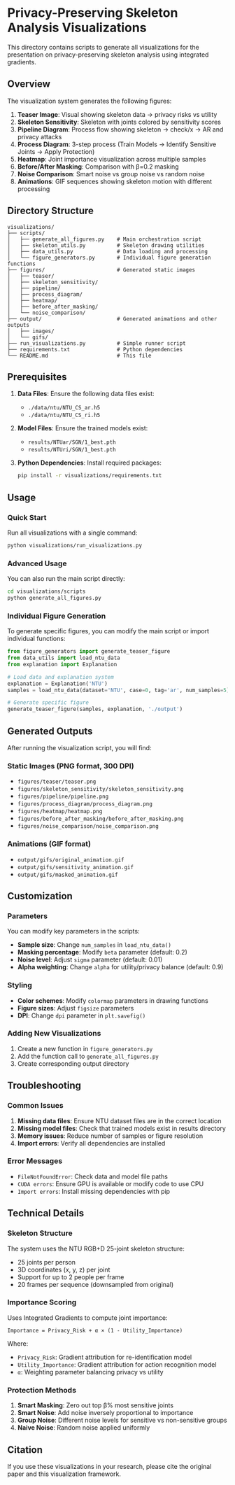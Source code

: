 # Privacy-Preserving Skeleton Analysis Visualizations

This directory contains scripts to generate all visualizations for the presentation on privacy-preserving skeleton analysis using integrated gradients.

## Overview

The visualization system generates the following figures:

1. **Teaser Image**: Visual showing skeleton data → privacy risks vs utility
2. **Skeleton Sensitivity**: Skeleton with joints colored by sensitivity scores
3. **Pipeline Diagram**: Process flow showing skeleton → check/x → AR and privacy attacks
4. **Process Diagram**: 3-step process (Train Models → Identify Sensitive Joints → Apply Protection)
5. **Heatmap**: Joint importance visualization across multiple samples
6. **Before/After Masking**: Comparison with β=0.2 masking
7. **Noise Comparison**: Smart noise vs group noise vs random noise
8. **Animations**: GIF sequences showing skeleton motion with different processing

## Directory Structure

```
visualizations/
├── scripts/
│   ├── generate_all_figures.py    # Main orchestration script
│   ├── skeleton_utils.py          # Skeleton drawing utilities
│   ├── data_utils.py              # Data loading and processing
│   └── figure_generators.py       # Individual figure generation functions
├── figures/                       # Generated static images
│   ├── teaser/
│   ├── skeleton_sensitivity/
│   ├── pipeline/
│   ├── process_diagram/
│   ├── heatmap/
│   ├── before_after_masking/
│   └── noise_comparison/
├── output/                        # Generated animations and other outputs
│   ├── images/
│   └── gifs/
├── run_visualizations.py          # Simple runner script
├── requirements.txt               # Python dependencies
└── README.md                      # This file
```

## Prerequisites

1. **Data Files**: Ensure the following data files exist:
   - `./data/ntu/NTU_CS_ar.h5`
   - `./data/ntu/NTU_CS_ri.h5`

2. **Model Files**: Ensure the trained models exist:
   - `results/NTUar/SGN/1_best.pth`
   - `results/NTUri/SGN/1_best.pth`

3. **Python Dependencies**: Install required packages:
   ```bash
   pip install -r visualizations/requirements.txt
   ```

## Usage

### Quick Start

Run all visualizations with a single command:

```bash
python visualizations/run_visualizations.py
```

### Advanced Usage

You can also run the main script directly:

```bash
cd visualizations/scripts
python generate_all_figures.py
```

### Individual Figure Generation

To generate specific figures, you can modify the main script or import individual functions:

```python
from figure_generators import generate_teaser_figure
from data_utils import load_ntu_data
from explanation import Explanation

# Load data and explanation system
explanation = Explanation('NTU')
samples = load_ntu_data(dataset='NTU', case=0, tag='ar', num_samples=5)

# Generate specific figure
generate_teaser_figure(samples, explanation, './output')
```

## Generated Outputs

After running the visualization script, you will find:

### Static Images (PNG format, 300 DPI)
- `figures/teaser/teaser.png`
- `figures/skeleton_sensitivity/skeleton_sensitivity.png`
- `figures/pipeline/pipeline.png`
- `figures/process_diagram/process_diagram.png`
- `figures/heatmap/heatmap.png`
- `figures/before_after_masking/before_after_masking.png`
- `figures/noise_comparison/noise_comparison.png`

### Animations (GIF format)
- `output/gifs/original_animation.gif`
- `output/gifs/sensitivity_animation.gif`
- `output/gifs/masked_animation.gif`

## Customization

### Parameters

You can modify key parameters in the scripts:

- **Sample size**: Change `num_samples` in `load_ntu_data()`
- **Masking percentage**: Modify `beta` parameter (default: 0.2)
- **Noise level**: Adjust `sigma` parameter (default: 0.01)
- **Alpha weighting**: Change `alpha` for utility/privacy balance (default: 0.9)

### Styling

- **Color schemes**: Modify `colormap` parameters in drawing functions
- **Figure sizes**: Adjust `figsize` parameters
- **DPI**: Change `dpi` parameter in `plt.savefig()`

### Adding New Visualizations

1. Create a new function in `figure_generators.py`
2. Add the function call to `generate_all_figures.py`
3. Create corresponding output directory

## Troubleshooting

### Common Issues

1. **Missing data files**: Ensure NTU dataset files are in the correct location
2. **Missing model files**: Check that trained models exist in results directory
3. **Memory issues**: Reduce number of samples or figure resolution
4. **Import errors**: Verify all dependencies are installed

### Error Messages

- `FileNotFoundError`: Check data and model file paths
- `CUDA errors`: Ensure GPU is available or modify code to use CPU
- `Import errors`: Install missing dependencies with pip

## Technical Details

### Skeleton Structure

The system uses the NTU RGB+D 25-joint skeleton structure:
- 25 joints per person
- 3D coordinates (x, y, z) per joint
- Support for up to 2 people per frame
- 20 frames per sequence (downsampled from original)

### Importance Scoring

Uses Integrated Gradients to compute joint importance:
```
Importance = Privacy_Risk + α × (1 - Utility_Importance)
```

Where:
- `Privacy_Risk`: Gradient attribution for re-identification model
- `Utility_Importance`: Gradient attribution for action recognition model
- `α`: Weighting parameter balancing privacy vs utility

### Protection Methods

1. **Smart Masking**: Zero out top β% most sensitive joints
2. **Smart Noise**: Add noise inversely proportional to importance
3. **Group Noise**: Different noise levels for sensitive vs non-sensitive groups
4. **Naive Noise**: Random noise applied uniformly

## Citation

If you use these visualizations in your research, please cite the original paper and this visualization framework.
